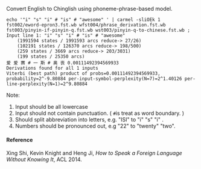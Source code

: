 Convert English to Chinglish using phoneme-phrase-based model.

```
echo '"i" "s" "i" # "is" # "awesome" ' | carmel -sliOEk 1 fst002/eword-epron3.fst.wb wfst004/phrase_derivation.fst.wb fst003/pinyin-if-pinyin-q.fst.wb wst003/pinyin-q-to-chinese.fst.wb ;
Input line 1: "i" "s" "i" # "is" # "awesome" 
	(1991594 states / 1991593 arcs reduce-> 27/26)
	(102191 states / 126370 arcs reduce-> 198/500)
	(259 states / 3669 arcs reduce-> 203/3031)
	(199 states / 25350 arcs)
爱 爱 赛 # 一 斯 # 奥 丧 0.00111492394569933
Derivations found for all 1 inputs
Viterbi (best path) product of probs=0.00111492394569933, probability=2^-9.80884 per-input-symbol-perplexity(N=7)=2^1.40126 per-line-perplexity(N=1)=2^9.80884
```

Note:

1. Input should be all lowercase
2. Input should not contain punctuation. ( `#`is treat as word boundary. )
3. Should split abbreviation into letters, e.g. "ISI" to "i" "s" "i" .
4. Numbers should be pronounced out, e.g "22" to "twenty" "two".

#### Reference
Xing Shi, Kevin Knight and Heng Ji, *How to Speak a Foreign Language Without Knowing It*, ACL 2014.


